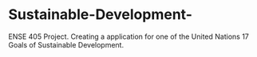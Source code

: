 # Sustainable-Development-
ENSE 405 Project. Creating a application for one of the United Nations 17 Goals of Sustainable Development.

